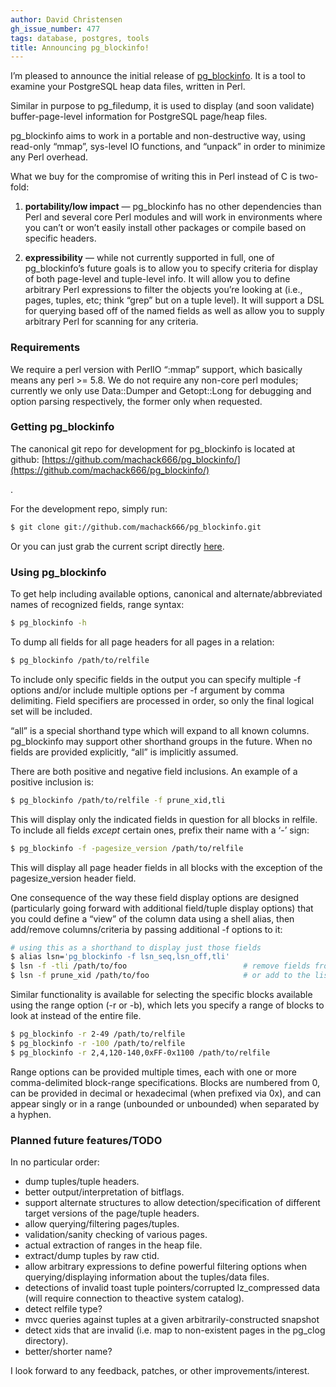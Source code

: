 ```yaml
---
author: David Christensen
gh_issue_number: 477
tags: database, postgres, tools
title: Announcing pg_blockinfo!
---
```




I’m pleased to announce the initial release of [pg_blockinfo](https://github.com/machack666/pg_blockinfo/). It is a tool to examine your PostgreSQL heap data files, written in Perl.

Similar in purpose to pg_filedump, it is used to display (and soon validate) buffer-page-level information for PostgreSQL page/heap files.

pg_blockinfo aims to work in a portable and non-destructive way, using read-only “mmap”, sys-level IO functions, and “unpack” in order to minimize any Perl overhead.

What we buy for the compromise of writing this in Perl instead of C is two-fold:

1. **portability/low impact** — pg_blockinfo has no other dependencies than Perl and several core Perl modules and will work in environments where you can’t or won’t easily install other packages or compile based on specific headers.

1. **expressibility** — while not currently supported in full, one of pg_blockinfo’s future goals is to allow you to specify criteria for display of both page-level and tuple-level info. It will allow you to define arbitrary Perl expressions to filter the objects you’re looking at (i.e., pages, tuples, etc; think “grep” but on a tuple level). It will support a DSL for querying based off of the named fields as well as allow you to supply arbitrary Perl for scanning for any criteria.

### Requirements

We require a perl version with PerlIO “:mmap” support, which basically means any perl >= 5.8. We do not require any non-core perl modules; currently we only use Data::Dumper and Getopt::Long for debugging and option parsing respectively, the former only when requested.

### Getting pg_blockinfo

The canonical git repo for development for pg_blockinfo is located at github: [https://github.com/machack666/pg_blockinfo/](https://github.com/machack666/pg_blockinfo/)

.

For the development repo, simply run:

```bash
$ git clone git://github.com/machack666/pg_blockinfo.git
```

Or you can just grab the current script directly [here](https://raw.github.com/machack666/pg_blockinfo/master/pg_blockinfo).

### Using pg_blockinfo

To get help including available options, canonical and alternate/abbreviated names of recognized fields, range syntax:

```bash
$ pg_blockinfo -h
```

To dump all fields for all page headers for all pages in a relation:

```bash
$ pg_blockinfo /path/to/relfile
```

To include only specific fields in the output you can specify multiple -f options and/or include multiple options per -f argument by comma delimiting. Field specifiers are processed in order, so only the final logical set will be included.

“all” is a special shorthand type which will expand to all known columns. pg_blockinfo may support other shorthand groups in the future. When no fields are provided explicitly, “all” is implicitly assumed.

There are both positive and negative field inclusions. An example of a positive inclusion is:

```bash
$ pg_blockinfo /path/to/relfile -f prune_xid,tli
```

This will display only the indicated fields in question for all blocks in relfile. To include all fields *except* certain ones, prefix their name with a ‘-’ sign:

```bash
$ pg_blockinfo -f -pagesize_version /path/to/relfile
```

This will display all page header fields in all blocks with the exception of the pagesize_version header field.

One consequence of the way these field display options are designed (particularly going forward with additional field/tuple display options) that you could define a “view” of the column data using a shell alias, then add/remove columns/criteria by passing additional -f options to it:

```bash
# using this as a shorthand to display just those fields
$ alias lsn='pg_blockinfo -f lsn_seq,lsn_off,tli'
$ lsn -f -tli /path/to/foo                          # remove fields from the display
$ lsn -f prune_xid /path/to/foo                     # or add to the list as well
```

Similar functionality is available for selecting the specific blocks available using the range option (-r or -b), which lets you specify a range of blocks to look at instead of the entire file.

```bash
$ pg_blockinfo -r 2-49 /path/to/relfile
$ pg_blockinfo -r -100 /path/to/relfile
$ pg_blockinfo -r 2,4,120-140,0xFF-0x1100 /path/to/relfile
```

Range options can be provided multiple times, each with one or more comma-delimited block-range specifications. Blocks are numbered from 0, can be provided in decimal or hexadecimal (when prefixed via 0x), and can appear singly or in a range (unbounded or unbounded) when separated by a hyphen.

### Planned future features/TODO

In no particular order:

- dump tuples/tuple headers.
- better output/interpretation of bitflags.
- support alternate structures to allow detection/specification of different target versions of the page/tuple headers.
- allow querying/filtering pages/tuples.
- validation/sanity checking of various pages.
- actual extraction of ranges in the heap file.
- extract/dump tuples by raw ctid.
- allow arbitrary expressions to define powerful filtering options when querying/displaying information about the tuples/data files.
- detections of invalid toast tuple pointers/corrupted lz_compressed data (will require connection to theactive system catalog).
- detect relfile type?
- mvcc queries against tuples at a given arbitrarily-constructed snapshot
- detect xids that are invalid (i.e. map to non-existent pages in the pg_clog directory).
- better/shorter name?

I look forward to any feedback, patches, or other improvements/interest.


